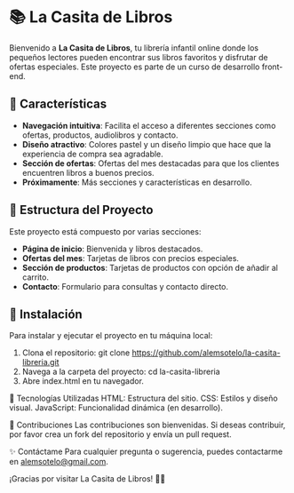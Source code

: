 # 📚 La Casita de Libros

Bienvenido a **La Casita de Libros**, tu librería infantil online donde los pequeños lectores pueden encontrar sus libros favoritos y disfrutar de ofertas especiales. Este proyecto es parte de un curso de desarrollo front-end.

## 🚀 Características

- **Navegación intuitiva**: Facilita el acceso a diferentes secciones como ofertas, productos, audiolibros y contacto.
- **Diseño atractivo**: Colores pastel y un diseño limpio que hace que la experiencia de compra sea agradable.
- **Sección de ofertas**: Ofertas del mes destacadas para que los clientes encuentren libros a buenos precios.
- **Próximamente**: Más secciones y características en desarrollo.

## 🌈 Estructura del Proyecto

Este proyecto está compuesto por varias secciones:

- **Página de inicio**: Bienvenida y libros destacados.
- **Ofertas del mes**: Tarjetas de libros con precios especiales.
- **Sección de productos**: Tarjetas de productos con opción de añadir al carrito.
- **Contacto**: Formulario para consultas y contacto directo.

## 📂 Instalación

Para instalar y ejecutar el proyecto en tu máquina local:

1. Clona el repositorio:
   git clone https://github.com/alemsotelo/la-casita-libreria.git
2. Navega a la carpeta del proyecto:
   cd la-casita-libreria
3. Abre index.html en tu navegador.

🎨 Tecnologías Utilizadas
HTML: Estructura del sitio.
CSS: Estilos y diseño visual.
JavaScript: Funcionalidad dinámica (en desarrollo).

🤝 Contribuciones
Las contribuciones son bienvenidas. Si deseas contribuir, por favor crea un fork del repositorio y envía un pull request.

✨ Contáctame
Para cualquier pregunta o sugerencia, puedes contactarme en alemsotelo@gmail.com.

¡Gracias por visitar La Casita de Libros! 📖💖
